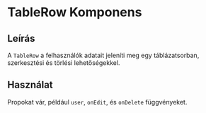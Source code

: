 # TableRow Komponens

## Leírás
A `TableRow` a felhasználók adatait jeleníti meg egy táblázatsorban, szerkesztési és törlési lehetőségekkel.

## Használat
Propokat vár, például `user`, `onEdit`, és `onDelete` függvényeket.